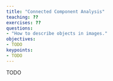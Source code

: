 ```yaml
---
title: "Connected Component Analysis"
teaching: ??
exercises: ??
questions:
- "How to describe objects in images."
objectives:
- TODO
keypoints:
- TODO
---
```


TODO